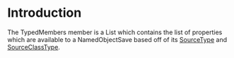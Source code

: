 # Introduction

The TypedMembers member is a List which contains the list of properties which are available to a NamedObjectSave based off of its [SourceType](../../../frb/docs/index.php) and [SourceClassType](../../../frb/docs/index.php).
